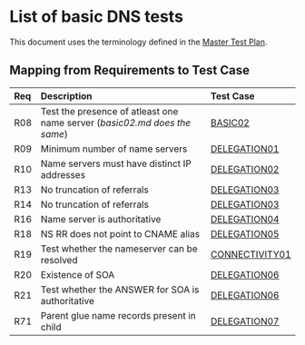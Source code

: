 # List of basic DNS tests

This document uses the terminology defined in the [Master Test Plan](../Master%20Test%20Plan.md).

## Mapping from Requirements to Test Case

|Req| Description                                          | Test Case                     |
|:--|:-----------------------------------------------------|:------------------------------|
|R08|Test the presence of atleast one name server (*basic02.md does the same*)|[BASIC02](../Basic-TP/basic02.md)|
|R09|Minimum number of name servers                        |[DELEGATION01](delegation01.md)|
|R10|Name servers must have distinct IP addresses          |[DELEGATION02](delegation02.md)|
|R13|No truncation of referrals                            |[DELEGATION03](delegation03.md)|
|R14|No truncation of referrals                            |[DELEGATION03](delegation03.md)|
|R16|Name server is authoritative                          |[DELEGATION04](delegation04.md)|
|R18|NS RR does not point to CNAME alias                   |[DELEGATION05](delegation05.md)|
|R19|Test whether the nameserver can be resolved                                                |[CONNECTIVITY01](../Connectivity-TP/connectivity01.md)|
|R20|Existence of SOA                                      |[DELEGATION06](delegation06.md)|
|R21|Test whether the ANSWER for SOA is authoritative      |[DELEGATION06](delegation06.md)|
|R71|Parent glue name records present in child             |[DELEGATION07](delegation07.md)|

